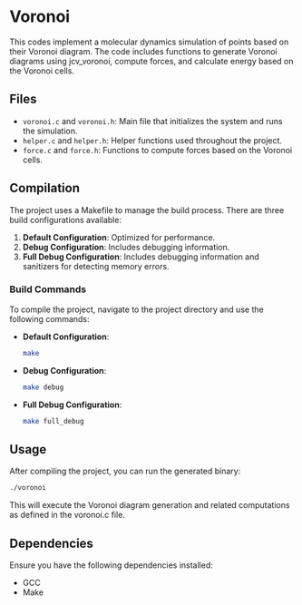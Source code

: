 # Voronoi

This codes implement a molecular dynamics simulation of points based on their Voronoi diagram. The code includes functions to generate Voronoi diagrams using jcv_voronoi, compute forces, and calculate energy based on the Voronoi cells.

## Files

- `voronoi.c` and `voronoi.h`: Main file that initializes the system and runs the simulation.
- `helper.c` and `helper.h`: Helper functions used throughout the project.
- `force.c` and `force.h`: Functions to compute forces based on the Voronoi cells.

## Compilation

The project uses a Makefile to manage the build process. There are three build configurations available:

1. **Default Configuration**: Optimized for performance.
2. **Debug Configuration**: Includes debugging information.
3. **Full Debug Configuration**: Includes debugging information and sanitizers for detecting memory errors.

### Build Commands

To compile the project, navigate to the project directory and use the following commands:

- **Default Configuration**:
    ```sh
    make

- **Debug Configuration**:
    ```sh
    make debug

- **Full Debug Configuration**:
    ```sh
    make full_debug


## Usage

After compiling the project, you can run the generated binary:
```sh
./voronoi
```

This will execute the Voronoi diagram generation and related computations as defined in the voronoi.c file.

## Dependencies

Ensure you have the following dependencies installed:
- GCC
- Make

